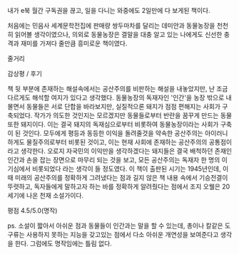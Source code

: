 내가 e북 월간 구독권을 끊고, 일을 다니는 와중에도 2일만에 다 보게된 책이다. 

처음에는 민음사 세계문학전집에 판매량 쌍두마차를 달리는 데미안과 동물농장을 천천히 읽어볼 생각이였으나, 의외로 동물농장은 결말을 대충 알고 있는 나에게도 신선한 충격과 재미를 가져다 줄만큼 흥미로운 책이였다. 

줄거리

감상평 / 후기

책 뒷 부분에 존재하는 해설속에서는 공산주의를 비판하는 해설을 내놓았지만, 난 조금 다르게도 해석할 여지가 있다고 생각했다. 동물농장의 독재자인 '인간'을 농장 밖으로 내몰면서 동물들은 서로 단합을 바라보지만, 실질적으론 돼지가 점점 편해지는 사회가 구축되었다. 작가가 의도한 것인지는 모르겠지만 동물들로부터 반란을 꿈꾸게 만드는 동물 또한 돼지이다. 이는 결국 돼지의 독재심으로부터 비롯하여 동물농장이라는 사회가 구축이 된 것인다. 모두에게 평등과 동등한 이익을 돌려줄것을 약속한 공산주의는 아이러니하게도 물질주의로부터 비롯된 것이고, 이는 현재 사회에 존재하는 공산주의의 공통점이라고 생각한다. 오로지 자국민의 이익만을 생각하겠다는 돼지들은 결국 배척하던 존재인 인간과 손을 잡는 장면으로 마무리 되는 것을 보고, 모든 공산주의는 독재자 한 명의 이기심에서 비롯되었다 라는 생각이 들 정도였다. 이 책이 출판된 시기는 1945년인데, 이때 미래의 공산주의를 정확하게 그려냈다는 점과 길지 않은 책 내용 속에서 기승전결이 뚜렷하고, 독자들에게 말하고자 하는 바를 정확하게 알려줬다는 점에서 조지 오웰은 20세기에 나온 천재 소설가이다.

평점 4.5/5.0(명작)

ps. 소설이 짧아서 아쉬운 점과 동물들이 인간과는 말을 할 수 있는데, 총이나 칼같은 도구류는 사용하지 못하는 지능을 갖고있는 점에서 다소 아쉬운 개연성을 보여준다고 생각을 한다. 그럼에도 명작임에는 틀림 없다.
